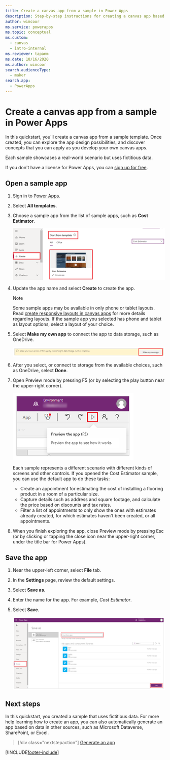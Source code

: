 ```yaml
---
title: Create a canvas app from a sample in Power Apps
description: Step-by-step instructions for creating a canvas app based on a sample in Power Apps.
author: wimcoor
ms.service: powerapps
ms.topic: conceptual
ms.custom: 
  - canvas
  - intro-internal
ms.reviewer: tapanm
ms.date: 10/16/2020
ms.author: wimcoor
search.audienceType: 
  - maker
search.app: 
  - PowerApps
---
```

# Create a canvas app from a sample in Power Apps

In this quickstart, you'll create a canvas app from a sample template. Once created, you can explore the app design possibilities, and discover concepts that you can apply as you develop your own canvas apps.

Each sample showcases a real-world scenario but uses fictitious data. 

If you don't have a license for Power Apps, you can [sign up for free](../signup-for-powerapps.md).

## Open a sample app

1. Sign in to [Power Apps](https://make.powerapps.com?utm_source=padocs&utm_medium=linkinadoc&utm_campaign=referralsfromdoc).

1. Select **All templates**.

1. Choose a sample app from the list of sample apps, such as **Cost Estimator**.

	![Cost Estimator template.](./media/open-and-run-a-sample-app/cost-estimator-app.png "Cost Estimator template")

1. Update the app name and select **Create** to create the app.

    > [!NOTE]
    > Some sample apps may be available in only phone or tablet layouts. Read [create responsive layouts in canvas apps](create-responsive-layout.md) for more details regarding layouts. If the sample app you selected has phone and tablet as layout options, select a layout of your choice.

1. Select **Make my own app** to connect the app to data storage, such as OneDrive.

    ![Make my own app.](./media/open-and-run-a-sample-app/make-my-own-app.png "Make my own app")

1. After you select, or connect to storage from the available choices, such as OneDrive, select **Done**.

1. Open Preview mode by pressing F5 (or by selecting the play button near the upper-right corner).

	![Preview the app.](./media/open-and-run-a-sample-app/open-preview-app.png "Preview the app")

	Each sample represents a different scenario with different kinds of screens and other controls. If you opened the Cost Estimator sample, you can use the default app to do these tasks:

	- Create an appointment for estimating the cost of installing a flooring product in a room of a particular size.
	- Capture details such as address and square footage, and calculate the price based on discounts and tax rates.
	- Filter a list of appointments to only show the ones with estimates already created, for which estimates haven't been created, or all appointments.
	
1. When you finish exploring the app, close Preview mode by pressing Esc (or by clicking or tapping the close icon near the upper-right corner, under the title bar for Power Apps).

## Save the app

1. Near the upper-left corner, select **File** tab.

1. In the **Settings** page, review the default settings.

1. Select **Save as**.

1. Enter the name for the app. For example, *Cost Estimator*.

1. Select **Save**.

    ![Save the app with a unique name.](./media/open-and-run-a-sample-app/settings-app.png "Save the app with a unique name")

## Next steps

In this quickstart, you created a sample that uses fictitious data. For more help learning how to create an app, you can also automatically generate an app based on data in other sources, such as Microsoft Dataverse, SharePoint, or Excel.

> [!div class="nextstepaction"]
> [Generate an app](data-platform-create-app.md)


[!INCLUDE[footer-include](../../includes/footer-banner.md)]